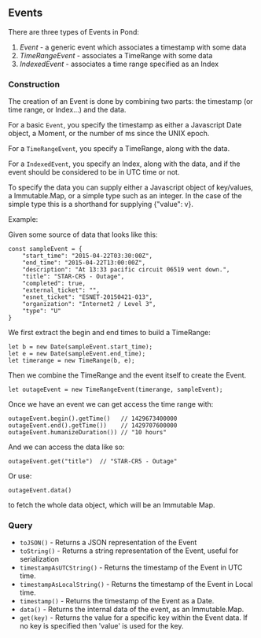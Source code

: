 ## Events

There are three types of Events in Pond:

1. *Event* - a generic event which associates a timestamp with some data
2. *TimeRangeEvent* - associates a TimeRange with some data
3. *IndexedEvent* - associates a time range specified as an Index

### Construction

The creation of an Event is done by combining two parts: the timestamp (or time range, or Index...) and the data.

For a basic `Event`, you specify the timestamp as either a Javascript Date object, a Moment, or the number of ms since the UNIX epoch.

For a `TimeRangeEvent`, you specify a TimeRange, along with the data.

For a `IndexedEvent`, you specify an Index, along with the data, and if the event should be considered to be in UTC time or not.

To specify the data you can supply either a Javascript object of key/values, a
Immutable.Map, or a simple type such as an integer. In the case of the simple
type this is a shorthand for supplying {"value": v}.
 
Example:

Given some source of data that looks like this:

    const sampleEvent = {
        "start_time": "2015-04-22T03:30:00Z",
        "end_time": "2015-04-22T13:00:00Z",
        "description": "At 13:33 pacific circuit 06519 went down.",
        "title": "STAR-CR5 - Outage",
        "completed": true,
        "external_ticket": "",
        "esnet_ticket": "ESNET-20150421-013",
        "organization": "Internet2 / Level 3",
        "type": "U"
    }

We first extract the begin and end times to build a TimeRange:

    let b = new Date(sampleEvent.start_time);
    let e = new Date(sampleEvent.end_time);
    let timerange = new TimeRange(b, e);

Then we combine the TimeRange and the event itself to create the Event.

    let outageEvent = new TimeRangeEvent(timerange, sampleEvent);

Once we have an event we can get access the time range with:

    outageEvent.begin().getTime()   // 1429673400000
    outageEvent.end().getTime())    // 1429707600000
    outageEvent.humanizeDuration()) // "10 hours"

And we can access the data like so:

    outageEvent.get("title")  // "STAR-CR5 - Outage"

Or use:

    outageEvent.data()

to fetch the whole data object, which will be an Immutable Map.

### Query

* `toJSON()` - Returns a JSON representation of the Event
* `toString()` - Returns a string representation of the Event, useful for serialization
* `timestampAsUTCString()` - Returns the timestamp of the Event in UTC time.
* `timestampAsLocalString()` - Returns the timestamp of the Event in Local time.
* `timestamp()` - Returns the timestamp of the Event as a Date.
* `data()` - Returns the internal data of the event, as an Immutable.Map.
* `get(key)` - Returns the value for a specific key within the Event data. If no key is specified then 'value' is used for the key.
